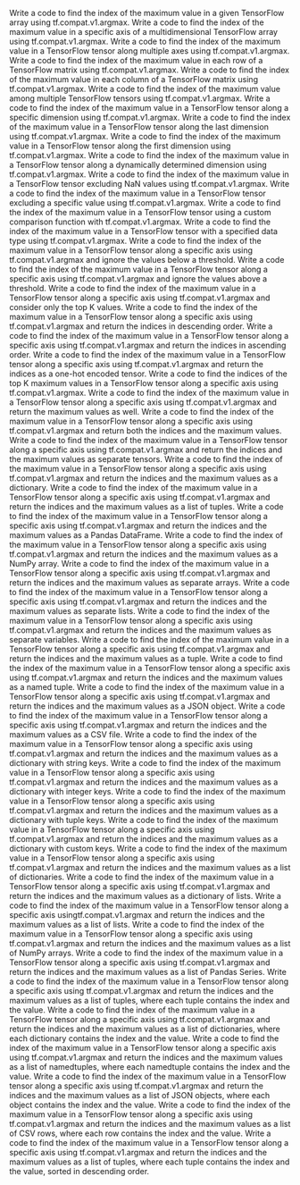 Write a code to find the index of the maximum value in a given TensorFlow array using tf.compat.v1.argmax.
Write a code to find the index of the maximum value in a specific axis of a multidimensional TensorFlow array using tf.compat.v1.argmax.
Write a code to find the index of the maximum value in a TensorFlow tensor along multiple axes using tf.compat.v1.argmax.
Write a code to find the index of the maximum value in each row of a TensorFlow matrix using tf.compat.v1.argmax.
Write a code to find the index of the maximum value in each column of a TensorFlow matrix using tf.compat.v1.argmax.
Write a code to find the index of the maximum value among multiple TensorFlow tensors using tf.compat.v1.argmax.
Write a code to find the index of the maximum value in a TensorFlow tensor along a specific dimension using tf.compat.v1.argmax.
Write a code to find the index of the maximum value in a TensorFlow tensor along the last dimension using tf.compat.v1.argmax.
Write a code to find the index of the maximum value in a TensorFlow tensor along the first dimension using tf.compat.v1.argmax.
Write a code to find the index of the maximum value in a TensorFlow tensor along a dynamically determined dimension using tf.compat.v1.argmax.
Write a code to find the index of the maximum value in a TensorFlow tensor excluding NaN values using tf.compat.v1.argmax.
Write a code to find the index of the maximum value in a TensorFlow tensor excluding a specific value using tf.compat.v1.argmax.
Write a code to find the index of the maximum value in a TensorFlow tensor using a custom comparison function with tf.compat.v1.argmax.
Write a code to find the index of the maximum value in a TensorFlow tensor with a specified data type using tf.compat.v1.argmax.
Write a code to find the index of the maximum value in a TensorFlow tensor along a specific axis using tf.compat.v1.argmax and ignore the values below a threshold.
Write a code to find the index of the maximum value in a TensorFlow tensor along a specific axis using tf.compat.v1.argmax and ignore the values above a threshold.
Write a code to find the index of the maximum value in a TensorFlow tensor along a specific axis using tf.compat.v1.argmax and consider only the top K values.
Write a code to find the index of the maximum value in a TensorFlow tensor along a specific axis using tf.compat.v1.argmax and return the indices in descending order.
Write a code to find the index of the maximum value in a TensorFlow tensor along a specific axis using tf.compat.v1.argmax and return the indices in ascending order.
Write a code to find the index of the maximum value in a TensorFlow tensor along a specific axis using tf.compat.v1.argmax and return the indices as a one-hot encoded tensor.
Write a code to find the indices of the top K maximum values in a TensorFlow tensor along a specific axis using tf.compat.v1.argmax.
Write a code to find the index of the maximum value in a TensorFlow tensor along a specific axis using tf.compat.v1.argmax and return the maximum values as well.
Write a code to find the index of the maximum value in a TensorFlow tensor along a specific axis using tf.compat.v1.argmax and return both the indices and the maximum values.
Write a code to find the index of the maximum value in a TensorFlow tensor along a specific axis using tf.compat.v1.argmax and return the indices and the maximum values as separate tensors.
Write a code to find the index of the maximum value in a TensorFlow tensor along a specific axis using tf.compat.v1.argmax and return the indices and the maximum values as a dictionary.
Write a code to find the index of the maximum value in a TensorFlow tensor along a specific axis using tf.compat.v1.argmax and return the indices and the maximum values as a list of tuples.
Write a code to find the index of the maximum value in a TensorFlow tensor along a specific axis using tf.compat.v1.argmax and return the indices and the maximum values as a Pandas DataFrame.
Write a code to find the index of the maximum value in a TensorFlow tensor along a specific axis using tf.compat.v1.argmax and return the indices and the maximum values as a NumPy array.
Write a code to find the index of the maximum value in a TensorFlow tensor along a specific axis using tf.compat.v1.argmax and return the indices and the maximum values as separate arrays.
Write a code to find the index of the maximum value in a TensorFlow tensor along a specific axis using tf.compat.v1.argmax and return the indices and the maximum values as separate lists.
Write a code to find the index of the maximum value in a TensorFlow tensor along a specific axis using tf.compat.v1.argmax and return the indices and the maximum values as separate variables.
Write a code to find the index of the maximum value in a TensorFlow tensor along a specific axis using tf.compat.v1.argmax and return the indices and the maximum values as a tuple.
Write a code to find the index of the maximum value in a TensorFlow tensor along a specific axis using tf.compat.v1.argmax and return the indices and the maximum values as a named tuple.
Write a code to find the index of the maximum value in a TensorFlow tensor along a specific axis using tf.compat.v1.argmax and return the indices and the maximum values as a JSON object.
Write a code to find the index of the maximum value in a TensorFlow tensor along a specific axis using tf.compat.v1.argmax and return the indices and the maximum values as a CSV file.
Write a code to find the index of the maximum value in a TensorFlow tensor along a specific axis using tf.compat.v1.argmax and return the indices and the maximum values as a dictionary with string keys.
Write a code to find the index of the maximum value in a TensorFlow tensor along a specific axis using tf.compat.v1.argmax and return the indices and the maximum values as a dictionary with integer keys.
Write a code to find the index of the maximum value in a TensorFlow tensor along a specific axis using tf.compat.v1.argmax and return the indices and the maximum values as a dictionary with tuple keys.
Write a code to find the index of the maximum value in a TensorFlow tensor along a specific axis using tf.compat.v1.argmax and return the indices and the maximum values as a dictionary with custom keys.
Write a code to find the index of the maximum value in a TensorFlow tensor along a specific axis using tf.compat.v1.argmax and return the indices and the maximum values as a list of dictionaries.
Write a code to find the index of the maximum value in a TensorFlow tensor along a specific axis using tf.compat.v1.argmax and return the indices and the maximum values as a dictionary of lists.
Write a code to find the index of the maximum value in a TensorFlow tensor along a specific axis usingtf.compat.v1.argmax and return the indices and the maximum values as a list of lists.
Write a code to find the index of the maximum value in a TensorFlow tensor along a specific axis using tf.compat.v1.argmax and return the indices and the maximum values as a list of NumPy arrays.
Write a code to find the index of the maximum value in a TensorFlow tensor along a specific axis using tf.compat.v1.argmax and return the indices and the maximum values as a list of Pandas Series.
Write a code to find the index of the maximum value in a TensorFlow tensor along a specific axis using tf.compat.v1.argmax and return the indices and the maximum values as a list of tuples, where each tuple contains the index and the value.
Write a code to find the index of the maximum value in a TensorFlow tensor along a specific axis using tf.compat.v1.argmax and return the indices and the maximum values as a list of dictionaries, where each dictionary contains the index and the value.
Write a code to find the index of the maximum value in a TensorFlow tensor along a specific axis using tf.compat.v1.argmax and return the indices and the maximum values as a list of namedtuples, where each namedtuple contains the index and the value.
Write a code to find the index of the maximum value in a TensorFlow tensor along a specific axis using tf.compat.v1.argmax and return the indices and the maximum values as a list of JSON objects, where each object contains the index and the value.
Write a code to find the index of the maximum value in a TensorFlow tensor along a specific axis using tf.compat.v1.argmax and return the indices and the maximum values as a list of CSV rows, where each row contains the index and the value.
Write a code to find the index of the maximum value in a TensorFlow tensor along a specific axis using tf.compat.v1.argmax and return the indices and the maximum values as a list of tuples, where each tuple contains the index and the value, sorted in descending order.